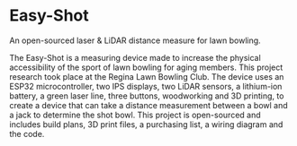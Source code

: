 # Easy-Shot
An open-sourced laser &amp; LiDAR distance measure for lawn bowling.

The Easy-Shot is a measuring device made to increase the physical accessibility of the sport of lawn bowling for aging members. This project research took place at the Regina Lawn Bowling Club. The device uses an ESP32 microcontroller, two IPS displays, two LiDAR sensors, a lithium-ion battery, a green laser line, three buttons, woodworking and 3D printing, to create a device that can take a distance measurement between a bowl and a jack to determine the shot bowl. This project is open-sourced and includes build plans, 3D print files, a purchasing list, a wiring diagram and the code.
